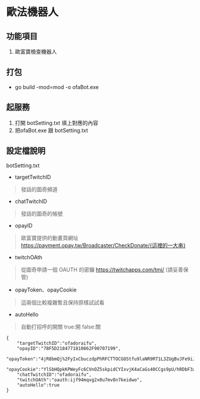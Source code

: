 # 歐法機器人

## 功能項目
1. 歐富寶檢查機器人

## 打包
- go build -mod=mod -o ofaBot.exe

## 起服務
1. 打開 botSetting.txt 填上對應的內容
2. 把ofaBot.exe 跟 botSetting.txt 

## 設定檔說明
botSetting.txt
- targetTwitchID
> 發話的圖奇頻道
- chatTwitchID
> 發話的圖奇的帳號
- opayID 
> 歐富寶提供的動畫頁網址 https://payment.opay.tw/Broadcaster/CheckDonate/{這裡的一大串}
- twitchOAth
> 從圖奇申請一個 OAUTH 的密鑰 https://twitchapps.com/tmi/ (請妥善保管)
- opayToken、opayCookie
> 這兩個比較複雜暫且保持原樣試試看
- autoHello
> 自動打招呼的開關 true:開 false:關

```
{
    "targetTwitchID":"ofadoraifu",
    "opayID":"7BF5D2184771810862F90707199",
    "opayToken":"4jR8bmQj%2FyIxCbuczdpPhRFCTTOCGOStfu9laNR9RT1L3ZUgBvJFe9iJtkB%2FIIhCPpNxDwSSaOAqoxxvNOXm7RgGG1200uwIoZPib%2BNiE5%2FQwtaFkYC2wLLIFmMrCqbpMYQFjr6BMLYPJMDdm%2BIvrLBKuKo%3D",
    "opayCookie":"YlSbHQpkKPWeyFc6CVnOZ5skpidCYIxvjK4aCaGs40CCgs9pU/hRDbF3aWzf5QHT/k+p1BFd634KTum6IDkvYsIBsyubKneBuQKHkmo4mu9Vl0LxDYO/8SEFYGo/kHenXUXYbXmsvn9yrE6u5y39uZzak54=",
    "chatTwitchID":"ofadoraifu",
    "twitchOAth":"oauth:ijf94mqvg2x0u7mv8n7keidwo",
    "autoHello":true
}

```